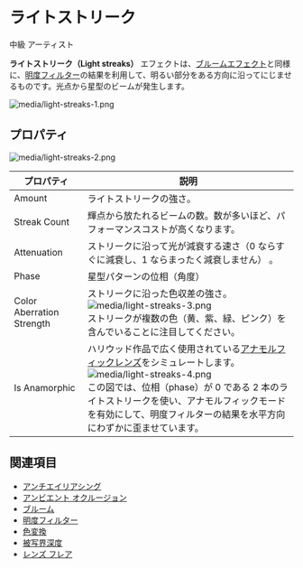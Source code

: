 # ライトストリーク
<!--
# Light streaks
-->

<span class="label label-doc-level">中級</span>
<span class="label label-doc-audience">アーティスト</span>
<!--
<span class="label label-doc-level">Intermediate</span>
<span class="label label-doc-audience">Artist</span>
-->

**ライトストリーク（Light streaks）** エフェクトは、[ブルームエフェクト](bloom.md)と同様に、[明度フィルター](bright-filter.md)の結果を利用して、明るい部分をある方向に沿ってにじませるものです。光点から星型のビームが発生します。
<!--
Similar to the [bloom effect](bloom.md), the **light streak** effect uses the result of the [bright filter](bright-filter.md) to make the bright areas bleed along a direction. It creates star-pattern beams from the light point.
-->

![media/light-streaks-1.png](media/light-streaks-1.png) 

## プロパティ
<!--
## Properties
-->

![media/light-streaks-2.png](media/light-streaks-2.png) 

| プロパティ                 | 説明
| ------------------------- | ---------------- 
| Amount                    | ライトストリークの強さ。
| Streak Count              | 輝点から放たれるビームの数。数が多いほど、パフォーマンスコストが高くなります。
| Attenuation               | ストリークに沿って光が減衰する速さ（0 ならすぐに減衰し、1 ならまったく減衰しません） 。
| Phase                     | 星型パターンの位相（角度）
| Color Aberration Strength | ストリークに沿った色収差の強さ。<br>![media/light-streaks-3.png](media/light-streaks-3.png) <br>ストリークが複数の色（黄、紫、緑、ピンク）を含んでいることに注目してください。
| Is Anamorphic             | ハリウッド作品で広く使用されている[アナモルフィックレンズ](https://ja.wikipedia.org/wiki/%E3%82%A2%E3%83%8A%E3%83%A2%E3%83%AB%E3%83%95%E3%82%A3%E3%83%83%E3%82%AF%E3%83%AC%E3%83%B3%E3%82%BA)をシミュレートします。<br>![media/light-streaks-4.png](media/light-streaks-4.png) <br> この図では、位相（phase）が 0 である 2 本のライトストリークを使い、アナモルフィックモードを有効にして、明度フィルターの結果を水平方向にわずかに歪ませています。

<!--
| Property                  | Description   
| ------------------------- | ---------------- 
| Amount                    | Strength of the light streak
| Streak Count              | Number of beams emitted by a bright point. The more streaks, the higher the performance cost.
| Attenuation               | How fast the light attenuates along a streak (0 for immediate attenuation, 1 for no attenuation)  
| Phase                     | Phase (angle) of the star-like pattern
| Color Aberration Strength | Strength of the color aberration along the streaks. <br>![media/light-streaks-3.png](media/light-streaks-3.png) <br>Notice the streaks involve multiple colors (yellow, purple, green, pink).                                        
| Is Anamorphic             | Simulates the behavior of anamorphic lenses, widely used in Hollywood productions. <br>![media/light-streaks-4.png](media/light-streaks-4.png) <br> The effect above is achieved by using two light streaks with a phase of 0, enabling anamorphic mode, and slightly distorting the bright pass result horizontally.                                                                         
-->

## 関連項目
<!--
## See also
-->

* [アンチエイリアシング](anti-aliasing.md)
* [アンビエント オクルージョン](ambient-occlusion.md)
* [ブルーム](bloom.md)
* [明度フィルター](bright-filter.md)
* [色変換](color-transforms/index.md)
* [被写界深度](depth-of-field.md)
* [レンズ フレア](lens-flare.md)

<!--
* [Anti-aliasing](anti-aliasing.md)
* [Ambient occlusion](ambient-occlusion.md)
* [Bloom](bloom.md)
* [Bright filter](bright-filter.md)
* [Color transforms](color-transforms/index.md)
* [Depth of field](depth-of-field.md)
* [Lens flare](lens-flare.md)
-->
